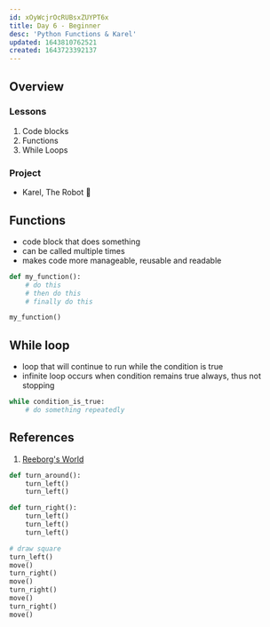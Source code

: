 ```yaml
---
id: xOyWcjrOcRUBsxZUYPT6x
title: Day 6 - Beginner
desc: 'Python Functions & Karel'
updated: 1643810762521
created: 1643723392137
---
```


## Overview

### Lessons

1. Code blocks
1. Functions
1. While Loops

### Project

- Karel, The Robot 🤖

## Functions

- code block that does something
- can be called multiple times
- makes code more manageable, reusable and readable

```py
def my_function():
    # do this
    # then do this
    # finally do this

my_function()
```

## While loop

- loop that will continue to run while the condition is true
- infinite loop occurs when condition remains true always, thus not stopping

```py
while condition_is_true:
    # do something repeatedly
```

## References

1. [Reeborg's World](https://reeborg.ca/reeborg.html)

```py
def turn_around():
    turn_left()
    turn_left()

def turn_right():
    turn_left()
    turn_left()
    turn_left()

# draw square
turn_left()
move()
turn_right()
move()
turn_right()
move()
turn_right()
move()
```
